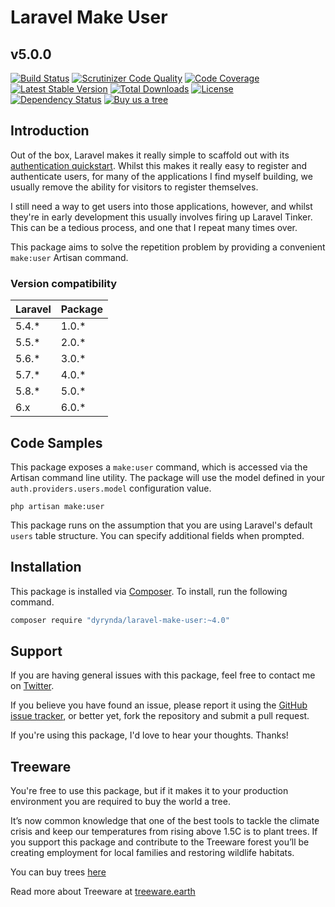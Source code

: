 # Laravel Make User
## v5.0.0

[![Build Status](https://travis-ci.org/michaeldyrynda/laravel-make-user.svg?branch=master)](https://travis-ci.org/michaeldyrynda/laravel-make-user)
[![Scrutinizer Code Quality](https://scrutinizer-ci.com/g/michaeldyrynda/laravel-make-user/badges/quality-score.png?b=master)](https://scrutinizer-ci.com/g/michaeldyrynda/laravel-make-user/?branch=master)
[![Code Coverage](https://scrutinizer-ci.com/g/michaeldyrynda/laravel-make-user/badges/coverage.png?b=master)](https://scrutinizer-ci.com/g/michaeldyrynda/laravel-make-user/?branch=master)
[![Latest Stable Version](https://poser.pugx.org/dyrynda/laravel-make-user/v/stable)](https://packagist.org/packages/dyrynda/laravel-make-user)
[![Total Downloads](https://poser.pugx.org/dyrynda/laravel-make-user/downloads)](https://packagist.org/packages/dyrynda/laravel-make-user)
[![License](https://poser.pugx.org/dyrynda/laravel-make-user/license)](https://packagist.org/packages/dyrynda/laravel-make-user)
[![Dependency Status](https://www.versioneye.com/php/dyrynda:laravel-make-user/dev-master/badge?style=flat-square)](https://www.versioneye.com/php/dyrynda:laravel-make-user/dev-master)
[![Buy us a tree](https://img.shields.io/badge/Treeware-%F0%9F%8C%B3-lightgreen?style=for-the-badge)](https://offset.earth/treeware?gift-trees)

## Introduction

Out of the box, Laravel makes it really simple to scaffold out with its [authentication quickstart](https://laravel.com/docs/5.8/authentication#authentication-quickstart). Whilst this makes it really easy to register and authenticate users, for many of the applications I find myself building, we usually remove the ability for visitors to register themselves.

I still need a way to get users into those applications, however, and whilst they're in early development this usually involves firing up Laravel Tinker. This can be a tedious process, and one that I repeat many times over.

This package aims to solve the repetition problem by providing a convenient `make:user` Artisan command.

### Version compatibility

Laravel | Package
:-------|:--------
5.4.*   | 1.0.*
5.5.*   | 2.0.*
5.6.*   | 3.0.*
5.7.*   | 4.0.*
5.8.*   | 5.0.*
6.x     | 6.0.*

## Code Samples

This package exposes a `make:user` command, which is accessed via the Artisan command line utility. The package will use the model defined in your `auth.providers.users.model` configuration value.

```
php artisan make:user
```

This package runs on the assumption that you are using Laravel's default `users` table structure. You can specify additional fields when prompted.

## Installation

This package is installed via [Composer](https://getcomposer.org/). To install, run the following command.

```bash
composer require "dyrynda/laravel-make-user:~4.0"
```

## Support

If you are having general issues with this package, feel free to contact me on [Twitter](https://twitter.com/michaeldyrynda).

If you believe you have found an issue, please report it using the [GitHub issue tracker](https://github.com/michaeldyrynda/laravel-make-user/issues), or better yet, fork the repository and submit a pull request.

If you're using this package, I'd love to hear your thoughts. Thanks!

## Treeware

You're free to use this package, but if it makes it to your production environment you are required to buy the world a tree.

It’s now common knowledge that one of the best tools to tackle the climate crisis and keep our temperatures from rising above 1.5C is to plant trees. If you support this package and contribute to the Treeware forest you’ll be creating employment for local families and restoring wildlife habitats.

You can buy trees [here](https://offset.earth/treeware)

Read more about Treeware at [treeware.earth](https://treeware.earth)

